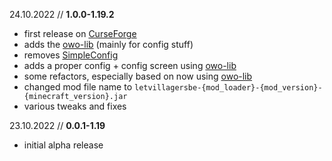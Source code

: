 24.10.2022 // **1.0.0-1.19.2**
- first release on [CurseForge](https://www.curseforge.com/minecraft/mc-mods/let-villagers-be)
- adds the [owo-lib](https://docs.wispforest.io/owo/features/) (mainly for config stuff)
- removes [SimpleConfig](https://github.com/magistermaks/fabric-simplelibs/tree/master/simple-config)
- adds a proper config + config screen using [owo-lib](https://docs.wispforest.io/owo/features/)
- some refactors, especially based on now using [owo-lib](https://docs.wispforest.io/owo/features/)
- changed mod file name to `letvillagersbe-{mod_loader}-{mod_version}-{minecraft_version}.jar`
- various tweaks and fixes

23.10.2022 // **0.0.1-1.19**
- initial alpha release

